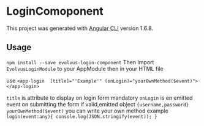 # LoginComoponent

This project was generated with [Angular CLI](https://github.com/angular/angular-cli) version 1.6.8.

## Usage
 `npm install --save evolvus-login-component`
 Then Import `EvolvusLoginModule` to your AppModule then in your HTML file
 
 use `<app-login  [title]="'Example'" (onLogin)="yourOwnMethod($event)"></app-login>`
 
 `title` is attribute to display on login form mandatory
 `onLogin` is en emitted event on submitting the form if valid,emitted object `{username,password}`
 `yourOwnMethod($event)` you can write your own method example 
 <code>
 login(event:any){
  console.log(JSON.stringify(event));
 }
  </code>
